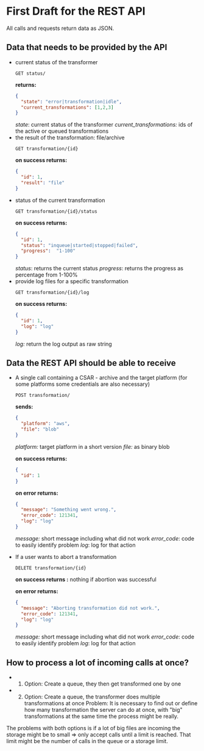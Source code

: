 # First Draft for the REST API
All calls and requests return data as JSON.
## Data that needs to be provided by the API
- current status of the transformer
  ```
  GET status/
  ```
  **returns:**
  ```json
  {
    "state": "error|transformation|idle",
    "current_transformations": [1,2,3]
  }
  ```
  *state*: current status of the transformer
  *current_transformations:* ids of the active or queued transformations
- the result of the transformation: file/archive
  ```
  GET transformation/{id}
  ```
  **on success returns:**
  ```json
  {
    "id": 1,
    "result": "file"
  }
  ```
- status of the current transformation
  ```
  GET transformation/{id}/status
  ```
  **on success returns:**
  ```json
  {
    "id": 1,
    "status": "inqueue|started|stopped|failed",
    "progress":  "1-100"
  }
  ```
  *status*: returns the current status
  *progress*: returns the progress as percentage from 1-100%
- provide log files for a specific transformation
  ```
  GET transformation/{id}/log
  ```
  **on success returns:**
  ```json
  {
    "id": 1,
    "log": "log"
  }
  ```
  *log:* return the log output as raw string
## Data the REST API should be able to receive
- A single call containing a CSAR - archive and the target platform
  (for some platforms some credentials are also necessary)
  ```
  POST transformation/
  ```
  **sends:**
  ```json
  {
    "platform": "aws",
    "file": "blob"
  }
  ```
  *platform:* target platform in a short version
  *file:* as binary blob

  **on success returns:**
  ```json
  {
    "id": 1
  }
  ```
  **on error returns:**
  ```json
  {
    "message": "Something went wrong.",
    "error_code": 121341,
    "log": "log"
  }
  ```
  *message:* short message including what did not work
  *error_code*: code to easily identify problem
  *log*: log for that action
- If a user wants to abort a transformation
  ```
  DELETE transformation/{id}
  ```
  **on success returns :** nothing if abortion was successful

  **on error returns:**
  ```json
  {
    "message": "Aborting transformation did not work.",
    "error_code": 121341,
    "log": "log"
  }
  ```
  *message:* short message including what did not work
  *error_code*: code to easily identify problem
  *log*: log for that action

## How to process a lot of incoming calls at once?
- 1. Option: Create a queue, they then get transformed one by one
- 2. Option: Create a queue, the transformer does multiple transformations at once
 Problem: It is necessary to find out or define how many transformation the server can do at once, with "big" transformations at the same time the process might be really.

The problems with both options is if a lot of big files are incoming the storage might be to small
=> only accept calls until a limit is reached. That limit might be the number of calls in the queue or a storage limit.
